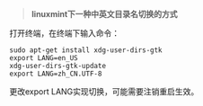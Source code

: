 > **linuxmint下一种中英文目录名切换的方式**

打开终端，在终端下输入命令：
```
sudo apt-get install xdg-user-dirs-gtk 
export LANG=en_US 
xdg-user-dirs-gtk-update
export LANG=zh_CN.UTF-8
```

更改export LANG实现切换，可能需要注销重启生效。
